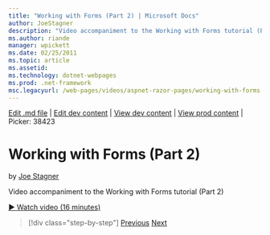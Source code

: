 ```yaml
---
title: "Working with Forms (Part 2) | Microsoft Docs"
author: JoeStagner
description: "Video accompaniment to the Working with Forms tutorial (Part 2)"
ms.author: riande
manager: wpickett
ms.date: 02/25/2011
ms.topic: article
ms.assetid: 
ms.technology: dotnet-webpages
ms.prod: .net-framework
msc.legacyurl: /web-pages/videos/aspnet-razor-pages/working-with-forms-part-2
---
```

[Edit .md file](C:\Projects\msc\dev\Msc.Www\Web.ASP\App_Data\github\web-pages\videos\aspnet-razor-pages\working-with-forms-part-2.md) | [Edit dev content](http://www.aspdev.net/umbraco#/content/content/edit/26754) | [View dev content](http://docs.aspdev.net/tutorials/web-pages/videos/aspnet-razor-pages/working-with-forms-part-2.html) | [View prod content](http://www.asp.net/web-pages/videos/aspnet-razor-pages/working-with-forms-part-2) | Picker: 38423

Working with Forms (Part 2)
====================
by [Joe Stagner](https://github.com/JoeStagner)

Video accompaniment to the Working with Forms tutorial (Part 2)

[&#9654; Watch video (16 minutes)](https://channel9.msdn.com/Blogs/ASP-NET-Site-Videos/working-with-forms-part-2)

>[!div class="step-by-step"] [Previous](working-with-forms-part-1.md) [Next](working-with-data-part-1.md)